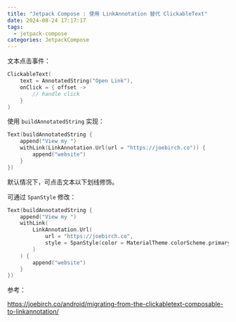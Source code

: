 ```yaml
---
title: "Jetpack Compose : 使用 LinkAnnotation 替代 ClickableText"
date: 2024-08-24 17:17:17
tags:
  - jetpack-compose
categories: JetpackCompose
---
```

文本点击事件：

```kotlin
ClickableText(
    text = AnnotatedString("Open Link"),
    onClick = { offset ->
        // handle click
    }
)
```

使用 `buildAnnotatedString` 实现：

```kotlin
Text(buildAnnotatedString {
    append("View my ")
    withLink(LinkAnnotation.Url(url = "https://joebirch.co")) {
        append("website")
    }
})
```

默认情况下，可点击文本以下划线修饰。

可通过 `SpanStyle` 修改：

```kotlin
Text(buildAnnotatedString {
    append("View my ")
    withLink(
        LinkAnnotation.Url(
            url = "https://joebirch.co",
            style = SpanStyle(color = MaterialTheme.colorScheme.primary)
        )
    ) {
        append("website")
    }
})
```

参考：

https://joebirch.co/android/migrating-from-the-clickabletext-composable-to-linkannotation/